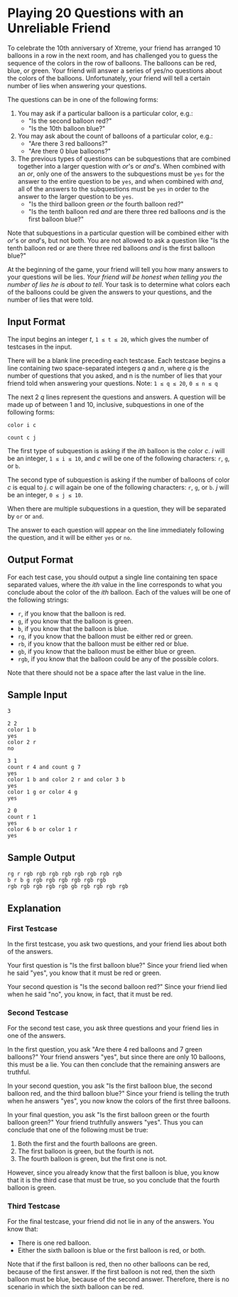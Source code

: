 # Playing 20 Questions with an Unreliable Friend
To celebrate the 10th anniversary of Xtreme, your friend has arranged 10 balloons in a row in the next room, and has challenged you to guess the sequence of the colors in the row of balloons. The balloons can be red, blue, or green. Your friend will answer a series of yes/no questions about the colors of the balloons. Unfortunately, your friend will tell a certain number of lies when answering your questions.

The questions can be in one of the following forms:

1. You may ask if a particular balloon is a particular color, e.g.:
    * "Is the second balloon red?"
    * "Is the 10th balloon blue?"
2. You may ask about the count of balloons of a particular color, e.g.:
    * "Are there 3 red balloons?"
    * "Are there 0 blue balloons?"
3. The previous types of questions can be subquestions that are combined together into a larger question with *or*'s or *and*'s. When combined with an *or*, only one of the answers to the subquestions must be `yes` for the answer to the entire question to be `yes`, and when combined with *and*, all of the answers to the subquestions must be `yes` in order to the answer to the larger question to be `yes`.
    * "Is the third balloon green *or* the fourth balloon red?"
    * "Is the tenth balloon red *and* are there three red balloons *and* is the first balloon blue?"

Note that subquestions in a particular question will be combined either with *or*'s or *and*'s, but not both. You are not allowed to ask a question like "Is the tenth balloon red or are there three red balloons *and* is the first balloon blue?"

At the beginning of the game, your friend will tell you how many answers to your questions will be lies. *Your friend will be honest when telling you the number of lies he is about to tell*. Your task is to determine what colors each of the balloons could be given the answers to your questions, and the number of lies that were told.

## Input Format
The input begins an integer *t*, `1 ≤ t ≤ 20`, which gives the number of testcases in the input.

There will be a blank line preceding each testcase. Each testcase begins a line containing two space-separated integers *q* and *n*, where *q* is the number of questions that you asked, and n is the number of lies that your friend told when answering your questions. Note: `1 ≤ q ≤ 20`, `0 ≤ n ≤ q`

The next 2 *q* lines represent the questions and answers. A question will be made up of between 1 and 10, inclusive, subquestions in one of the following forms:

```
color i c

count c j
```

The first type of subquestion is asking if the *ith* balloon is the color *c*. *i* will be an integer, `1 ≤ i ≤ 10`, and *c* will be one of the following characters: `r`, `g`, or `b`.

The second type of subquestion is asking if the number of balloons of color *c* is equal to *j*. *c* will again be one of the following characters: `r`, `g`, or `b`. *j* will be an integer, `0 ≤ j ≤ 10`.

When there are multiple subquestions in a question, they will be separated by `or` or `and`.

The answer to each question will appear on the line immediately following the question, and it will be either `yes` or `no`.

## Output Format
For each test case, you should output a single line containing ten space separated values, where the *ith* value in the line corresponds to what you conclude about the color of the *ith* balloon. Each of the values will be one of the following strings:

* `r`, if you know that the balloon is red.
* `g`, if you know that the balloon is green.
* `b`, if you know that the balloon is blue.
* `rg`, if you know that the balloon must be either red or green.
* `rb`, if you know that the balloon must be either red or blue.
* `gb`, if you know that the balloon must be either blue or green.
* `rgb`, if you know that the balloon could be any of the possible colors.

Note that there should not be a space after the last value in the line.

## Sample Input
```
3

2 2
color 1 b
yes
color 2 r
no

3 1
count r 4 and count g 7
yes
color 1 b and color 2 r and color 3 b
yes
color 1 g or color 4 g
yes

2 0
count r 1
yes
color 6 b or color 1 r
yes
```

## Sample Output
```
rg r rgb rgb rgb rgb rgb rgb rgb rgb
b r b g rgb rgb rgb rgb rgb rgb
rgb rgb rgb rgb rgb gb rgb rgb rgb rgb
```

## Explanation
### First Testcase
In the first testcase, you ask two questions, and your friend lies about both of the answers.

Your first question is "Is the first balloon blue?" Since your friend lied when he said "yes", you know that it must be red or green.

Your second question is "Is the second balloon red?" Since your friend lied when he said "no", you know, in fact, that it must be red.

### Second Testcase
For the second test case, you ask three questions and your friend lies in one of the answers.

In the first question, you ask "Are there 4 red balloons and 7 green balloons?" Your friend answers "yes", but since there are only 10 balloons, this must be a lie. You can then conclude that the remaining answers are truthful.

In your second question, you ask "Is the first balloon blue, the second balloon red, and the third balloon blue?" Since your friend is telling the truth when he answers "yes", you now know the colors of the first three balloons.

In your final question, you ask "Is the first balloon green or the fourth balloon green?" Your friend truthfully answers "yes". Thus you can conclude that one of the following must be true:

1. Both the first and the fourth balloons are green.
2. The first balloon is green, but the fourth is not.
3. The fourth balloon is green, but the first one is not.

However, since you already know that the first balloon is blue, you know that it is the third case that must be true, so you conclude that the fourth balloon is green.

### Third Testcase
For the final testcase, your friend did not lie in any of the answers. You know that:

* There is one red balloon.
* Either the sixth balloon is blue or the first balloon is red, or both.

Note that if the first balloon is red, then no other balloons can be red, because of the first answer. If the first balloon is not red, then the sixth balloon must be blue, because of the second answer. Therefore, there is no scenario in which the sixth balloon can be red.
